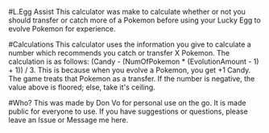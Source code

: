 #L.Egg Assist
This calculator was make to calculate whether or not you should transfer or catch more of a Pokemon before using your Lucky Egg to evolve Pokemon for experience.

#Calculations
This calculator uses the information you give to calculate a number which recommends you catch or transfer X Pokemon. The calculation is as follows: (Candy - (NumOfPokemon * (EvolutionAmount - 1) + 1)) / 3. This is because when you evolve a Pokemon, you get +1 Candy. The game treats that Pokemon as a transfer. If the number is negative, the value above is floored; else, take it's ceiling.

#Who?
This was made by Don Vo for personal use on the go. It is made public for everyone to use. If you have suggestions or questions, please leave an Issue or Message me here.
